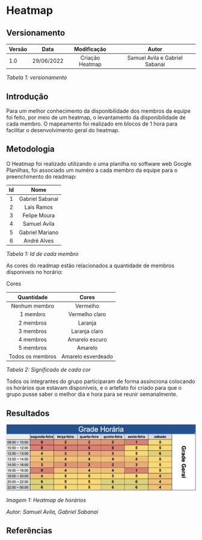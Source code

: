 # Heatmap

## Versionamento

| Versão | Data       |   Modificação   |             Autor              |
| ------ | ---------- | :-------------: | :----------------------------: |
| 1.0    | 29/06/2022 | Criação Heatmap | Samuel Avila e Gabriel Sabanai |

_Tabela 1: versionamento_

## Introdução

Para um melhor conhecimento da disponibilidade dos membros da equipe foi feito, por meio de um heatmap, o levantamento da disponibilidade de cada membro. O mapeamento foi realizado em blocos de 1 hora para facilitar o desenvolvimento geral do heatmap.

## Metodologia

O Heatmap foi realizado utilizando o uma planilha no software web Google Planilhas, foi associado um numéro a cada membro da equipe para o preenchimento do readmap:

| Id  |      Nome       |
| :-: | :-------------: |
|  1  | Gabriel Sabanai |
|  2  |   Laís Ramos    |
|  3  |  Felipe Moura   |
|  4  |  Samuel Avila   |
|  5  | Gabriel Mariano |
|  6  |   André Alves   |

_Tabela 1: Id de cada membro_

As cores do readmap estão relacionados a quantidade de membros disponiveis no horário:

Cores

|    Quantidade    |       Cores        |
| :--------------: | :----------------: |
|  Nenhum membro   |      Vermelho      |
|     1 membro     |   Vermelho claro   |
|    2 membros     |      Laranja       |
|    3 membros     |   Laranja claro    |
|    4 membros     |   Amarelo escuro   |
|    5 membros     |      Amarelo       |
| Todos os membros | Amarelo esverdeado |

_Tabela 2: Significado de cada cor_

Todos os integrantes do grupo participaram de forma assíncrona colocando os horários que estavam disponíveis, e o artefato foi criado para que o grupo pusse saber o melhor dia e hora para se reunir semanalmente.

## Resultados

![Heatmap](../assets/heatmap.png)

_Imagem 1: Heatmap de horários_

_Autor: Samuel Avila, Gabriel Sabanai_

## Referências

